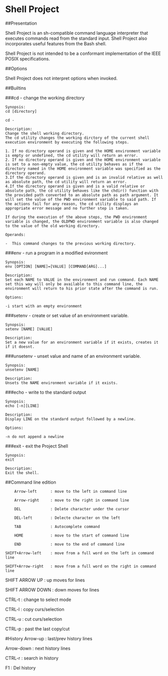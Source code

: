 # Shell Project

##Presentation

Shell Project is an sh-compatible command language interpreter that executes commands read from the standard input. Shell Project also incorporates useful features from the Bash shell.

Shell Project is not intended to be a conformant implementation of the IEEE POSIX specifications.

##Options

Shell Project does not interpret options when invoked.

##Builtins

###cd  -  change the working directory

	Synopsis:
	cd [directory]

	cd -

	Description:
	Change the shell working directory.
	The cd utility changes the working dirctory of the current shell execution environment by executing the following steps.
	
	1. If no directory operand is given and the HOME environment variable is empty or undefined, the cd utility will return an error.
	2. If no directory operand is given and the HOME environment variable is set to a non-empty value, the cd utility behaves as if the directory named in the HOME environment variable was specified as the directory operand.
	3.If the directory operand is given and is an invalid relative as well as absolute path, the cd utility will return an error.
	4.If the directory operand is given and is a valid relative or absolute path, the cd utility behaves like the chdir() function with the provided path converted to an absolute path as path argument. It will set the value of the PWD environment variable to said path. If the actions fail for any reason, the cd utility displays an appropriate error message and no further step is taken.

	If during the execution of the above steps, the PWD environment variable is changed, the OLDPWD environment variable is also changed to the value of the old working directory.

	Operands:

	-  This command changes to the previous working directory.


###env  -  run a program in a modified evironment

	Synopsis:
	env [OPTION] [NAME]=[VALUE] [COMMAND[ARG]...]

	Description:
	Set each NAME to VALUE in the environment and run command. Each NAME set this way will only be available to this command line, the environment will return to his prior state after the command is run.

	Options:

	-i start with an empty environment


###setenv  -  create or set value of an environment variable.

	Synopsis:
	setenv [NAME] [VALUE]

	Description:
	Set a new value for an environment variable if it exists, creates it if it doesnt.


###unsetenv  -  unset value and name of an environment variable.

	Synopsis:
	unsetenv [NAME]

	Description:
	Unsets the NAME environment variable if it exists.


###echo  -  write to the standard output

	Synopsis:
	echo [-n][LINE]

	Description:
	Display LINE on the standard output followed by a newline.

	Options:

	-n do not append a newline


###exit  -  exit the Project Shell

	Synopsis:
	exit

	Description:
	Exit the shell.


##Command line edition

		Arrow-left		: move to the left in command line

		Arrow-right		: move to the right in command line

		DEL				: Delete character under the cursor

		DEL-left		: Delecte character on the left

		TAB				: Autocomplete command

		HOME			: move to the start of command line

		END				: move to the end of command line

	SHIFT+Arrow-left	: move from a full word on the left in command line

	SHIFT+Arrow-right	: move from a full word on the right in command line

	
SHIFT ARROW UP    : up moves for lines

SHIFT ARROW DOWN  : down moves for lines

CTRL-t            : change to select mode

CTRL-l            : copy curs/selection

CTRL-u            : cut  curs/selection

CTRL-p            : past the last copy/cut

#History
Arrow-up          : last/prev history lines

Arrow-down        : next history lines

CTRL-r            : search in history

F1                : Del history
